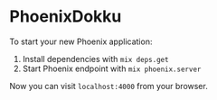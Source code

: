 # PhoenixDokku

To start your new Phoenix application:

1. Install dependencies with `mix deps.get`
2. Start Phoenix endpoint with `mix phoenix.server`

Now you can visit `localhost:4000` from your browser.
